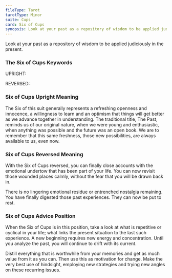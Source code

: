 ```yaml
---
fileType: Tarot
tarotType: Minor
suite: Cups
card: Six of Cups
synopsis: Look at your past as a repository of wisdom to be applied judiciously in the present.
---
```

Look at your past as a repository of wisdom to be applied judiciously in the present.

### The Six of Cups Keywords

UPRIGHT: 

REVERSED: 

### Six of Cups Upright Meaning

The Six of this suit generally represents a refreshing openness and innocence, a willingness to learn and an optimism that things will get better as we advance together in understanding. The traditional title, The Past, reminds us of our original nature, when we were young and enthusiastic, when anything was possible and the future was an open book. We are to remember that this same freshness, those new possibilities, are always available to us, even now.

### Six of Cups Reversed Meaning

With the Six of Cups reversed, you can finally close accounts with the emotional undertow that has been part of your life. You can now revisit those wounded places calmly, without the fear that you will be drawn back in.

There is no lingering emotional residue or entrenched nostalgia remaining. You have finally digested those past experiences. They can now be put to rest.

### Six of Cups Advice Position

When the Six of Cups is in this position, take a look at what is repetitive or cyclical in your life; what links the present situation to the last such experience. A new beginning requires new energy and concentration. Until you analyze the past, you will continue to drift with its current.

Distill everything that is worthwhile from your memories and get as much value from it as you can. Then use this as motivation for change. Make the very best use of hindsight, employing new strategies and trying new angles on these recurring issues.